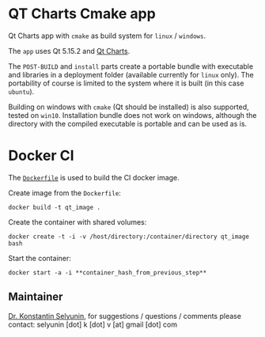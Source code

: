 # QT Charts Cmake app

Qt Charts app with `cmake` as build system for `linux` / `windows`.

The `app` uses Qt 5.15.2 and [Qt Charts](https://doc.qt.io/qt-5/qtcharts-index.html).

The `POST-BUILD` and `install` parts create a portable bundle with executable 
and libraries in a deployment folder (available currently for `linux` only). 
The portability of course is limited to the system where it is built (in this case `ubuntu`).

Building on windows with `cmake` (Qt should be installed) is also supported,
tested on `win10`. Installation bundle does not work on windows, although
the directory with the compiled executable is portable and can be used as is.

# Docker CI 

The [`Dockerfile`](./Dockerfile) is used to build the CI docker image.

Create image from the `Dockerfile`: 
```
docker build -t qt_image .
```

Create the container with shared volumes:
```
docker create -t -i -v /host/directory:/container/directory qt_image bash
```

Start the container:
```
docker start -a -i **container_hash_from_previous_step**
```


## Maintainer

[Dr. Konstantin Selyunin](http://selyunin.com/), for
suggestions / questions / comments please contact: selyunin [dot] k [dot] v [at] gmail [dot] com